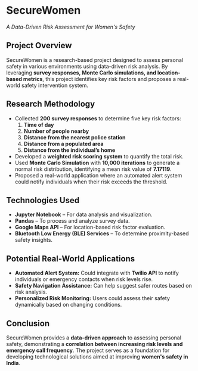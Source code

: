 # **SecureWomen**  
*A Data-Driven Risk Assessment for Women's Safety*  

## **Project Overview**  
SecureWomen is a research-based project designed to assess personal safety in various environments using data-driven risk analysis. By leveraging **survey responses, Monte Carlo simulations, and location-based metrics**, this project identifies key risk factors and proposes a real-world safety intervention system.  

## **Research Methodology**  
- Collected **200 survey responses** to determine five key risk factors:  
  1. **Time of day**  
  2. **Number of people nearby**  
  3. **Distance from the nearest police station**  
  4. **Distance from a populated area**  
  5. **Distance from the individual’s home**  
- Developed a **weighted risk scoring system** to quantify the total risk.  
- Used **Monte Carlo Simulation** with **10,000 iterations** to generate a normal risk distribution, identifying a mean risk value of **7.17119**.  
- Proposed a real-world application where an automated alert system could notify individuals when their risk exceeds the threshold.  

## **Technologies Used**  
- **Jupyter Notebook** – For data analysis and visualization.  
- **Pandas** – To process and analyze survey data.  
- **Google Maps API** – For location-based risk factor evaluation.  
- **Bluetooth Low Energy (BLE) Services** – To determine proximity-based safety insights.  

## **Potential Real-World Applications**  
- **Automated Alert System:** Could integrate with **Twilio API** to notify individuals or emergency contacts when risk levels rise.  
- **Safety Navigation Assistance:** Can help suggest safer routes based on risk analysis.  
- **Personalized Risk Monitoring:** Users could assess their safety dynamically based on changing conditions.  

## **Conclusion**  
SecureWomen provides a **data-driven approach** to assessing personal safety, demonstrating a **correlation between increasing risk levels and emergency call frequency**. The project serves as a foundation for developing technological solutions aimed at improving **women's safety in India**.  
